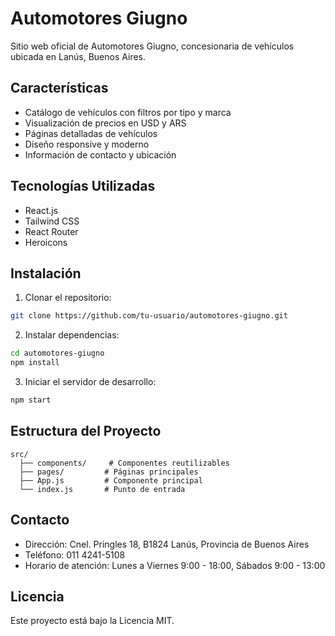 # Automotores Giugno

Sitio web oficial de Automotores Giugno, concesionaria de vehículos ubicada en Lanús, Buenos Aires.

## Características

- Catálogo de vehículos con filtros por tipo y marca
- Visualización de precios en USD y ARS
- Páginas detalladas de vehículos
- Diseño responsive y moderno
- Información de contacto y ubicación

## Tecnologías Utilizadas

- React.js
- Tailwind CSS
- React Router
- Heroicons

## Instalación

1. Clonar el repositorio:
```bash
git clone https://github.com/tu-usuario/automotores-giugno.git
```

2. Instalar dependencias:
```bash
cd automotores-giugno
npm install
```

3. Iniciar el servidor de desarrollo:
```bash
npm start
```

## Estructura del Proyecto

```
src/
  ├── components/     # Componentes reutilizables
  ├── pages/         # Páginas principales
  ├── App.js         # Componente principal
  └── index.js       # Punto de entrada
```

## Contacto

- Dirección: Cnel. Pringles 18, B1824 Lanús, Provincia de Buenos Aires
- Teléfono: 011 4241-5108
- Horario de atención: Lunes a Viernes 9:00 - 18:00, Sábados 9:00 - 13:00

## Licencia

Este proyecto está bajo la Licencia MIT. 